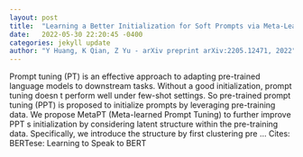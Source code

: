```yaml
---
layout: post
title:  "Learning a Better Initialization for Soft Prompts via Meta-Learning"
date:   2022-05-30 22:20:45 -0400
categories: jekyll update
author: "Y Huang, K Qian, Z Yu - arXiv preprint arXiv:2205.12471, 2022"
---
```

Prompt tuning (PT) is an effective approach to adapting pre-trained language models to downstream tasks. Without a good initialization, prompt tuning doesn t perform well under few-shot settings. So pre-trained prompt tuning (PPT) is proposed to initialize prompts by leveraging pre-training data. We propose MetaPT (Meta-learned Prompt Tuning) to further improve PPT s initialization by considering latent structure within the pre-training data. Specifically, we introduce the structure by first clustering pre … Cites: ‪BERTese: Learning to Speak to BERT‬